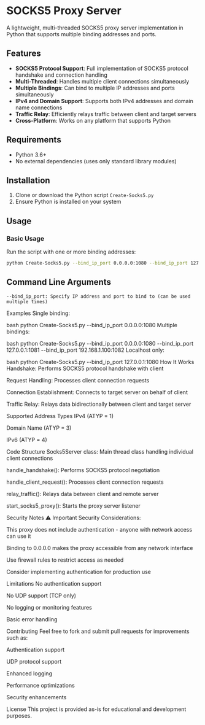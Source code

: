 # SOCKS5 Proxy Server

A lightweight, multi-threaded SOCKS5 proxy server implementation in Python that supports multiple binding addresses and ports.

## Features

- **SOCKS5 Protocol Support**: Full implementation of SOCKS5 protocol handshake and connection handling
- **Multi-Threaded**: Handles multiple client connections simultaneously
- **Multiple Bindings**: Can bind to multiple IP addresses and ports simultaneously
- **IPv4 and Domain Support**: Supports both IPv4 addresses and domain name connections
- **Traffic Relay**: Efficiently relays traffic between client and target servers
- **Cross-Platform**: Works on any platform that supports Python

## Requirements

- Python 3.6+
- No external dependencies (uses only standard library modules)

## Installation

1. Clone or download the Python script `Create-Socks5.py`
2. Ensure Python is installed on your system

## Usage

### Basic Usage

Run the script with one or more binding addresses:

```bash
python Create-Socks5.py --bind_ip_port 0.0.0.0:1080 --bind_ip_port 127.0.0.1:1081
```
## Command Line Arguments
```
--bind_ip_port: Specify IP address and port to bind to (can be used multiple times)
```
Examples
Single binding:

bash
python Create-Socks5.py --bind_ip_port 0.0.0.0:1080
Multiple bindings:

bash
python Create-Socks5.py --bind_ip_port 0.0.0.0:1080 --bind_ip_port 127.0.0.1:1081 --bind_ip_port 192.168.1.100:1082
Localhost only:

bash
python Create-Socks5.py --bind_ip_port 127.0.0.1:1080
How It Works
Handshake: Performs SOCKS5 protocol handshake with client

Request Handling: Processes client connection requests

Connection Establishment: Connects to target server on behalf of client

Traffic Relay: Relays data bidirectionally between client and target server

Supported Address Types
IPv4 (ATYP = 1)

Domain Name (ATYP = 3)

IPv6 (ATYP = 4)

Code Structure
Socks5Server class: Main thread class handling individual client connections

handle_handshake(): Performs SOCKS5 protocol negotiation

handle_client_request(): Processes client connection requests

relay_traffic(): Relays data between client and remote server

start_socks5_proxy(): Starts the proxy server listener

Security Notes
⚠️ Important Security Considerations:

This proxy does not include authentication - anyone with network access can use it

Binding to 0.0.0.0 makes the proxy accessible from any network interface

Use firewall rules to restrict access as needed

Consider implementing authentication for production use

Limitations
No authentication support

No UDP support (TCP only)

No logging or monitoring features

Basic error handling

Contributing
Feel free to fork and submit pull requests for improvements such as:

Authentication support

UDP protocol support

Enhanced logging

Performance optimizations

Security enhancements

License
This project is provided as-is for educational and development purposes.
